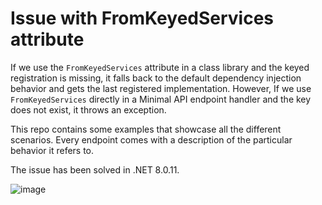 # Issue with FromKeyedServices attribute

If we use the `FromKeyedServices` attribute in a class library and the keyed registration is missing, it falls back to the default dependency injection behavior and gets the last registered implementation. However, If we use `FromKeyedServices` directly in a Minimal API endpoint handler and the key does not exist, it throws an exception.

This repo contains some examples that showcase all the different scenarios. Every endpoint comes with a description of the particular behavior it refers to.

The issue has been solved in .NET 8.0.11.

![image](https://github.com/marcominerva/KeyedServicesIssue/assets/3522534/452daf1e-ac28-4a8d-8fd9-1d688bbd4da5)
